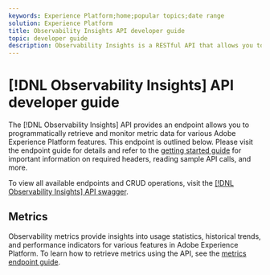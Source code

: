 ```yaml
---
keywords: Experience Platform;home;popular topics;date range
solution: Experience Platform
title: Observability Insights API developer guide
topic: developer guide
description: Observability Insights is a RESTful API that allows you to expose key observability metrics in Adobe Experience Platform. These metrics provide insights into Platform usage statistics, health-checks for Platform services, historical trends, and performance indicators for various Platform functionalities.
---
```


# [!DNL Observability Insights] API developer guide

The [!DNL Observability Insights] API provides an endpoint allows you to programmatically retrieve and monitor metric data for various Adobe Experience Platform features. This endpoint is outlined below. Please visit the endpoint guide for details and refer to the [getting started guide](./getting-started.md) for important information on required headers, reading sample API calls, and more.

To view all available endpoints and CRUD operations, visit the [[!DNL Observability Insights] API swagger](https://www.adobe.io/apis/experienceplatform/home/api-reference.html#!acpdr/swagger-specs/observability-insights.yaml).

## Metrics

Observability metrics provide insights into usage statistics, historical trends, and performance indicators for various features in Adobe Experience Platform. To learn how to retrieve metrics using the API, see the [metrics endpoint guide](./metrics.md).
